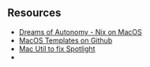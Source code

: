 
## Resources
- [Dreams of Autonomy - Nix on MacOS](https://www.youtube.com/watch?v=Z8BL8mdzWHI)
- [MacOS Templates on Github](https://github.com/dustinlyons/nixos-config)
- [Mac Util to fix Spotlight](https://github.com/hraban/mac-app-util)
- 